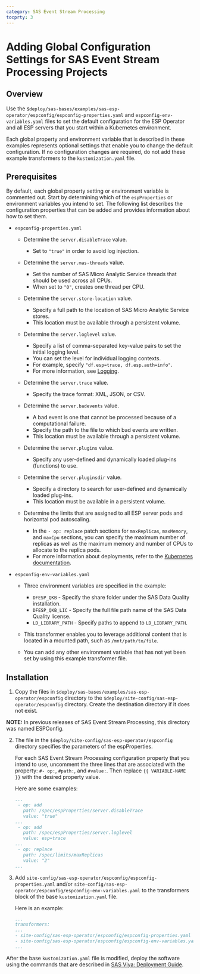```yaml
---
category: SAS Event Stream Processing
tocprty: 3
---
```


# Adding Global Configuration Settings for SAS Event Stream Processing Projects

## Overview

Use the `$deploy/sas-bases/examples/sas-esp-operator/espconfig/espconfig-properties.yaml`
and `espconfig-env-variables.yaml` files to set the default configuration for the ESP Operator
and all ESP servers that you start within a Kubernetes environment.

Each global property and environment variable that is described in these examples
represents optional settings that enable you to change the default configuration.
If no configuration changes are required, do not add these example transformers
to the `kustomization.yaml` file.

## Prerequisites

By default, each global property setting or environment variable is commented
out. Start by determining which of the `espProperties` or environment variables
you intend to set.
The following list describes the configuration properties that can be added and
provides information about how to set them.

* `espconfig-properties.yaml`

  * Determine the `server.disableTrace` value.
    * Set to `"true"` in order to avoid log injection.

  * Determine the `server.mas-threads` value.
    * Set the number of SAS Micro Analytic Service threads that should be used across all CPUs.
    * When set to `"0"`, creates one thread per CPU.

  * Determine the `server.store-location` value.
    * Specify a full path to the location of SAS Micro Analytic Service stores.
    * This location must be available through a persistent volume.

  * Determine the `server.loglevel` value.
    * Specify a list of comma-separated key-value pairs to set the initial logging level.
    * You can set the level for individual logging contexts.
    * For example, specify `"df.esp=trace, df.esp.auth=info"`.
    * For more information, see [Logging](https://go.documentation.sas.com/?cdcId=espcdc&cdcVersion=default&docsetId=espts&docsetTarget=n07870q147jx1gn1coobju0073gd.htm&locale=en).

  * Determine the `server.trace` value.
    * Specify the trace format: XML, JSON, or CSV.

  * Determine the `server.badevents` value.
    * A bad event is one that cannot be processed because of a computational failure.
    * Specify the path to the file to which bad events are written.
    * This location must be available through a persistent volume.

  * Determine the `server.plugins` value.
    * Specify any user-defined and dynamically loaded plug-ins (functions) to use.

  * Determine the `server.pluginsdir` value.
    * Specify a directory to search for user-defined and dynamically loaded plug-ins.
    * This location must be available in a persistent volume.

  * Determine the limits that are assigned to all ESP server pods and horizontal pod autoscaling.
    * In the `- op: replace` patch sections for `maxReplicas`, `maxMemory`, and
    `maxCpu` sections, you can specify the maximum number of replicas as well
    as the maximum memory and number of CPUs to allocate to the replica pods.
    * For more information about deployments, refer to the [Kubernetes documentation](https://kubernetes.io/docs/concepts/workloads/controllers/deployment/).

* `espconfig-env-variables.yaml`

  * Three environment variables are specified in the example:

    * `DFESP_QKB` - Specify the share folder under the SAS Data Quality installation.
    * `DFESP_QKB_LIC` - Specify the full file path name of the SAS Data Quality license.
    * `LD_LIBRARY_PATH` - Specify paths to append to `LD_LIBRARY_PATH`.

  * This transformer enables you to leverage additional content that
  is located in a mounted path, such as `/mnt/path/to/file`.

  * You can add any other environment variable that has not yet been
  set by using this example transformer file.

## Installation

1. Copy the files in `$deploy/sas-bases/examples/sas-esp-operator/espconfig` directory to the `$deploy/site-config/sas-esp-operator/espconfig` directory.
    Create the destination directory if it does not exist.

**NOTE:** In previous releases of SAS Event Stream Processing, this directory was named ESPConfig.

2. The file in the `$deploy/site-config/sas-esp-operator/espconfig` directory specifies the parameters of the espProperties.

    For each SAS Event Stream Processing configuration property that you intend to use, uncomment the three lines that are associated with the property: `#- op:`, `#path:`, and `#value:`.
    Then replace `{{ VARIABLE-NAME }}` with the desired property value.

    Here are some examples:

    ```yaml
    ...
     - op: add
       path: /spec/espProperties/server.disableTrace
       value: "true"
    ...
     - op: add
       path: /spec/espProperties/server.loglevel
       value: esp=trace
    ...
     - op: replace
       path: /spec/limits/maxReplicas
       value: "2"
    ...
    ```

3. Add `site-config/sas-esp-operator/espconfig/espconfig-properties.yaml`
and/or `site-config/sas-esp-operator/espconfig/espconfig-env-variables.yaml` to the transformers block of the base `kustomization.yaml` file.

    Here is an example:

    ```yaml
    ...
    transformers:
    ...
    - site-config/sas-esp-operator/espconfig/espconfig-properties.yaml
    - site-config/sas-esp-operator/espconfig/espconfig-env-variables.yaml
    ...
    ```

After the base `kustomization.yaml` file is modified, deploy the software
using the commands that are described in [SAS Viya: Deployment Guide](http://documentation.sas.com/?cdcId=itopscdc&cdcVersion=default&docsetId=dplyml0phy0dkr&docsetTarget=titlepage.htm).
